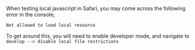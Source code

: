 When testing local javascript in Safari, you may come across the following error in the console;

`Not allowed to load local resource`

To get around this, you will need to enable developer mode, and navigate to `develop --> disable local file restrictions`